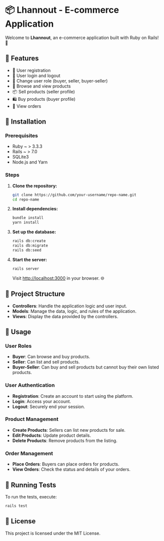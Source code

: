 # 📦 Lhannout - E-commerce Application

Welcome to **Lhannout**, an e-commerce application built with Ruby on Rails! 🚀

## 🌟 Features

- 👤 User registration
- 🔑 User login and logout
- 🔄 Change user role (buyer, seller, buyer-seller)
- 🛒 Browse and view products
- 📦 Sell products (seller profile)
- 🛍️ Buy products (buyer profile)
- 📃 View orders

## 🚀 Installation

### Prerequisites

- Ruby ~ > 3.3.3
- Rails ~ > 7.0
- SQLite3
- Node.js and Yarn

### Steps

1. **Clone the repository:**

    ```bash
    git clone https://github.com/your-username/repo-name.git
    cd repo-name
    ```

2. **Install dependencies:**

    ```bash
    bundle install
    yarn install
    ```

3. **Set up the database:**

    ```bash
    rails db:create
    rails db:migrate
    rails db:seed
    ```

4. **Start the server:**

    ```bash
    rails server
    ```

    Visit [http://localhost:3000](http://localhost:3000) in your browser. 🌐

## 📂 Project Structure

- **Controllers**: Handle the application logic and user input.
- **Models**: Manage the data, logic, and rules of the application.
- **Views**: Display the data provided by the controllers.

## 🔧 Usage

### User Roles

- **Buyer**: Can browse and buy products.
- **Seller**: Can list and sell products.
- **Buyer-Seller**: Can buy and sell products but cannot buy their own listed products.

### User Authentication

- **Registration**: Create an account to start using the platform.
- **Login**: Access your account.
- **Logout**: Securely end your session.

### Product Management

- **Create Products**: Sellers can list new products for sale.
- **Edit Products**: Update product details.
- **Delete Products**: Remove products from the listing.

### Order Management

- **Place Orders**: Buyers can place orders for products.
- **View Orders**: Check the status and details of your orders.

## 🧪 Running Tests

To run the tests, execute:

```bash
rails test
```

## 📜 License

This project is licensed under the MIT License.